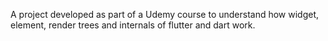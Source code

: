 A project developed as part of a Udemy course to understand how widget, element, render trees and internals of flutter and dart work.
